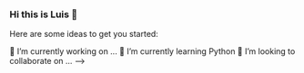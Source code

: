 ### Hi this is Luis 👋

Here are some ideas to get you started:

🔭 I’m currently working on ...
🌱 I’m currently learning Python
👯 I’m looking to collaborate on ...
-->
